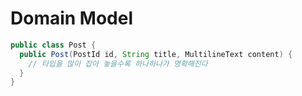 # Domain Model

```java
public class Post {
  public Post(PostId id, String title, MultilineText content) {
    // 타입을 많이 잡아 놓을수록 하나하나가 명확해진다
  }
}
```
